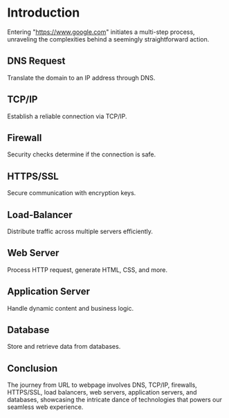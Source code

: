 # Introduction

Entering "https://www.google.com" initiates a multi-step process, unraveling the complexities behind a seemingly straightforward action.

## DNS Request

Translate the domain to an IP address through DNS.

## TCP/IP

Establish a reliable connection via TCP/IP.

## Firewall

Security checks determine if the connection is safe.

## HTTPS/SSL

Secure communication with encryption keys.

## Load-Balancer

Distribute traffic across multiple servers efficiently.

## Web Server

Process HTTP request, generate HTML, CSS, and more.

## Application Server

Handle dynamic content and business logic.

## Database

Store and retrieve data from databases.

## Conclusion

The journey from URL to webpage involves DNS, TCP/IP, firewalls, HTTPS/SSL, load balancers, web servers, application servers, and databases, showcasing the intricate dance of technologies that powers our seamless web experience.

